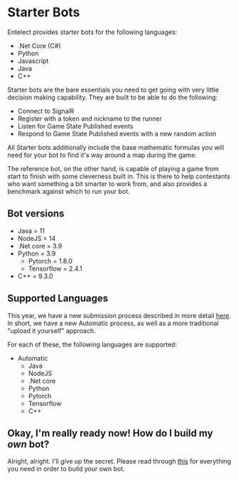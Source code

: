# Starter Bots

Entelect provides starter bots for the following languages:

* .Net Core (C#)
* Python 
* Javascript
* Java
* C++

Starter bots are the bare essentials you need to get going with very little decision making capability. They are built to be able to do the following:

- Connect to SignalR
- Register with a token and nickname to the runner
- Listen for Game State Published events
- Respond to Game State Published events with a new random action

All Starter bots additionally include the base mathematic formulas you will need for your bot to find it's way around a map during the game.

The reference bot, on the other hand, is capable of playing a game from start to finish with some cleverness built in. This is there to help contestants who want something a bit smarter to work from, and also provides a benchmark against which to run your bot.

## Bot versions
- Java = 11 
- NodeJS = 14
- .Net core = 3.9
- Python = 3.9
    - Pytorch = 1.8.0
    - Tensorflow = 2.4.1
- C++ = 9.3.0

## Supported Languages

This year, we have a new submission process described in more detail [here](../README.md##Submission-Process).
In short, we have a new Automatic process, as well as a more traditional "upload it yourself" approach.

For each of these, the following languages are supported:

- Automatic
    - Java
    - NodeJS
    - .Net core
    - Python
    - Pytorch
    - Tensorflow
    - C++


## Okay, I'm really ready now! How do I build my _own_ bot?

Alright, alright. I'll give up the secret.
Please read through [this](../building-a-bot.md) for everything you need in order to build your own bot. 